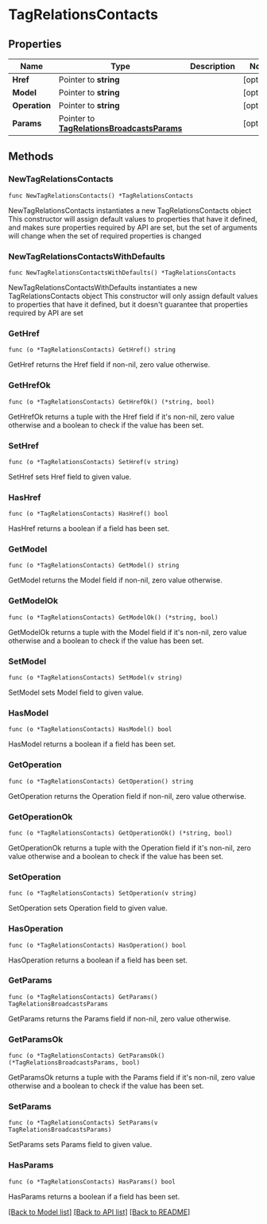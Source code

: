 # TagRelationsContacts

## Properties

Name | Type | Description | Notes
------------ | ------------- | ------------- | -------------
**Href** | Pointer to **string** |  | [optional] 
**Model** | Pointer to **string** |  | [optional] 
**Operation** | Pointer to **string** |  | [optional] 
**Params** | Pointer to [**TagRelationsBroadcastsParams**](TagRelationsBroadcastsParams.md) |  | [optional] 

## Methods

### NewTagRelationsContacts

`func NewTagRelationsContacts() *TagRelationsContacts`

NewTagRelationsContacts instantiates a new TagRelationsContacts object
This constructor will assign default values to properties that have it defined,
and makes sure properties required by API are set, but the set of arguments
will change when the set of required properties is changed

### NewTagRelationsContactsWithDefaults

`func NewTagRelationsContactsWithDefaults() *TagRelationsContacts`

NewTagRelationsContactsWithDefaults instantiates a new TagRelationsContacts object
This constructor will only assign default values to properties that have it defined,
but it doesn't guarantee that properties required by API are set

### GetHref

`func (o *TagRelationsContacts) GetHref() string`

GetHref returns the Href field if non-nil, zero value otherwise.

### GetHrefOk

`func (o *TagRelationsContacts) GetHrefOk() (*string, bool)`

GetHrefOk returns a tuple with the Href field if it's non-nil, zero value otherwise
and a boolean to check if the value has been set.

### SetHref

`func (o *TagRelationsContacts) SetHref(v string)`

SetHref sets Href field to given value.

### HasHref

`func (o *TagRelationsContacts) HasHref() bool`

HasHref returns a boolean if a field has been set.

### GetModel

`func (o *TagRelationsContacts) GetModel() string`

GetModel returns the Model field if non-nil, zero value otherwise.

### GetModelOk

`func (o *TagRelationsContacts) GetModelOk() (*string, bool)`

GetModelOk returns a tuple with the Model field if it's non-nil, zero value otherwise
and a boolean to check if the value has been set.

### SetModel

`func (o *TagRelationsContacts) SetModel(v string)`

SetModel sets Model field to given value.

### HasModel

`func (o *TagRelationsContacts) HasModel() bool`

HasModel returns a boolean if a field has been set.

### GetOperation

`func (o *TagRelationsContacts) GetOperation() string`

GetOperation returns the Operation field if non-nil, zero value otherwise.

### GetOperationOk

`func (o *TagRelationsContacts) GetOperationOk() (*string, bool)`

GetOperationOk returns a tuple with the Operation field if it's non-nil, zero value otherwise
and a boolean to check if the value has been set.

### SetOperation

`func (o *TagRelationsContacts) SetOperation(v string)`

SetOperation sets Operation field to given value.

### HasOperation

`func (o *TagRelationsContacts) HasOperation() bool`

HasOperation returns a boolean if a field has been set.

### GetParams

`func (o *TagRelationsContacts) GetParams() TagRelationsBroadcastsParams`

GetParams returns the Params field if non-nil, zero value otherwise.

### GetParamsOk

`func (o *TagRelationsContacts) GetParamsOk() (*TagRelationsBroadcastsParams, bool)`

GetParamsOk returns a tuple with the Params field if it's non-nil, zero value otherwise
and a boolean to check if the value has been set.

### SetParams

`func (o *TagRelationsContacts) SetParams(v TagRelationsBroadcastsParams)`

SetParams sets Params field to given value.

### HasParams

`func (o *TagRelationsContacts) HasParams() bool`

HasParams returns a boolean if a field has been set.


[[Back to Model list]](../README.md#documentation-for-models) [[Back to API list]](../README.md#documentation-for-api-endpoints) [[Back to README]](../README.md)


